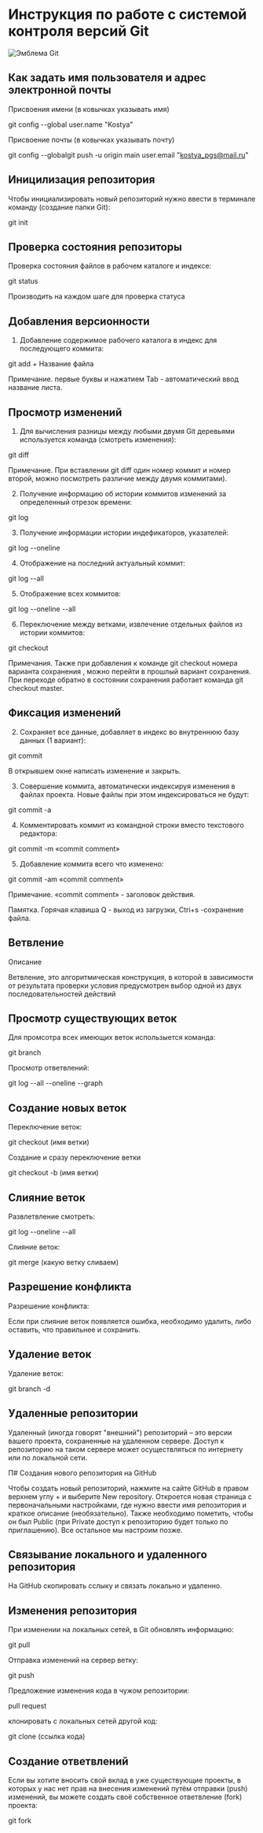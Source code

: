 # **Инструкция по работе с системой контроля версий Git**

![Эмблема Git](git.jpg)

## Как задать имя пользователя и адрес электронной почты

Присвоения имени (в ковычках указывать имя)

git config --global user.name "Kostya"

Присвоение почты (в ковычках указывать почту)

git config --globalgit push -u origin main user.email "kostya_pgs@mail.ru"

## Иницилизация репозитория


Чтобы инициализировать новый репозиторий нужно ввести в терминале команду (создание папки Git):

git init


## Проверка состояния репозиторы

Проверка состояния файлов в рабочем каталоге и индексе:

git status

Производить на каждом шаге для проверка статуса

## Добавления версионности

1) Добавление содержимое рабочего каталога в индекс  для последующего коммита:

git add + Название файла

 Примечание. первые буквы и нажатием Tab - автоматический ввод название листа.

## Просмотр изменений

1) Для вычисления разницы между любыми двумя Git деревьями используется команда (смотреть изменения):

git diff

Примечание. При вставлении git diff один номер коммит и номер второй, можно посмотреть различие между двумя коммитами).

2) Получение информацию об истории коммитов изменений за определенный отрезок времени:

git log

3) Получение информации истории индефикаторов, указателей:

git log --oneline


4) Отображение на последний актуальный коммит:

git log --all

5) Отображение всех коммитов:

git log --oneline --all



6) Переключение между ветками, извлечение отдельных файлов из истории коммитов:

git checkout 

Примечания. Также при добавления  к команде git checkout номера варианта сохранения  , можно перейти в прошлый вариант сохранения. При переходе обратно в состоянии сохранения работает команда git checkout master.

## Фиксация изменений

2) Сохраняет  все данные, добавляет в индекс во внутреннюю базу данных (1 вариант):

git commit

В открывшем окне написать изменение и закрыть. 

3) Совершение коммита, автоматически индексируя изменения в файлах проекта. Новые файлы при этом индексироваться не будут:

git commit -a

4) Комментировать коммит из командной строки вместо текстового редактора:

git commit -m «commit comment» 

5) Добавление коммита всего что изменено:

git commit -am «commit comment»

Примечание. «commit comment»  - заголовок действия.


Памятка. Горячая клавиша Q - выход из загрузки,
Ctri+s -сохранение файла.


## Ветвление

Описание 

Ветвление, это алгоритмическая конструкция, в которой в зависимости от результата проверки условия предусмотрен выбор одной из двух последовательностей действий

## Просмотр существующих веток

Для промсотра всех имеющих веток использыется команда:

git branch

Просмотр ответвлений:

git log --all --oneline --graph


## Создание новых веток 


Переключение веток:


git checkout  (имя ветки)



Создание и сразу переключение ветки

 git checkout -b (имя ветки)

## Слияние веток

Развлетвление смотреть:

 git log --oneline --all

Слияние веток:

 git merge (какую ветку сливаем)


## Разрешение конфликта

Разрешение конфликта:

Если при слияние веток появляется ошибка, необходимо удалить, либо оставить, что правильнее и сохранить. 


## Удаление веток


Удаление веток:

git branch -d


## Удаленные репозитории

Удаленный (иногда говорят "внешний") репозиторий – это версии вашего проекта, сохраненные на удаленном сервере. Доступ к репозиторию на таком сервере может осуществляться по интернету или по локальной сети.



П# Создания нового репозитория на GitHub

Чтобы создать новый репозиторий, нажмите на сайте GitHub в правом верхнем углу + и выберите New repository. Откроется новая страница с первоначальными настройками, где нужно ввести имя репозитория и краткое описание (необязательно). Также необходимо пометить, чтобы он был Public (при Private доступ к репозиторию будет только по приглашению). Все остальное мы настроим позже.

## Связывание локального и удаленного репозитория

На GitHub скопировать сслыку и связать локально и удаленно.


## Изменения репозитория 

При изменении на локальных сетей, в Git обновлять информацию:

git pull

Отправка изменений на сервер ветку:

git push

Предложение изменения кода в чужом репозитории:

pull request

клонировать с локальных сетей другой код:

git clone (ссылка кода)

## Создание ответвлений

Если вы хотите вносить свой вклад в уже существующие проекты, в которых у нас нет прав на внесения изменений путём отправки (push) изменений, вы можете создать своё собственное ответвление (fork) проекта:

git fork
